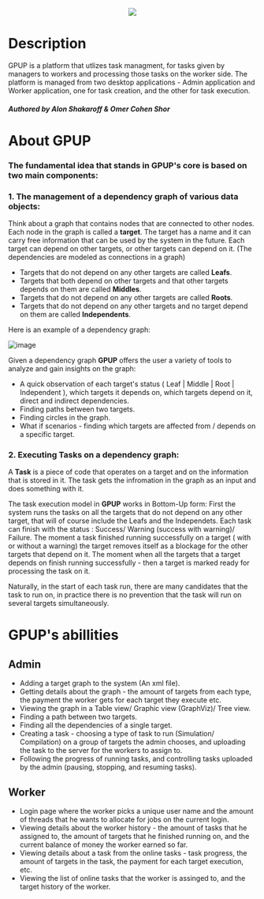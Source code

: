 <p align="center">
  <img src="https://user-images.githubusercontent.com/80321222/167834448-ded706c1-1570-46e4-b9a5-083660769ea8.png" />
</p>

# Description
GPUP is a platform that utlizes task managment, for tasks given by managers to workers and processing those tasks on the worker side.
The platform is managed from two desktop applications - Admin application and Worker application, one for task creation, and the other for task execution.

##### Authored by Alon Shakaroff & Omer Cohen Shor

# About GPUP
### The fundamental idea that stands in GPUP's core is based on two main components:

### 1. The management of a dependency graph of various data objects:

Think about a graph that contains nodes that are connected to other nodes.
Each node in the graph is called a **target**.
The target has a name and it can carry free information that can be used by the system
in the future.
Each target can depend on other targets, or other targets can depend on it. 
(The dependencies are modeled as connections in a graph)
* Targets that do not depend on any other targets are called **Leafs**.
* Targets that both depend on other targets and that other targets
  depends on them are called **Middles**.
* Targets that do not depend on any other targets are called **Roots**.
* Targets that do not depend on any other targets and no target depend on them are called **Independents**.

Here is an example of a dependency graph:

![image](https://user-images.githubusercontent.com/80321222/167838920-e33299a0-8bae-414a-8f84-a760eef8adef.png)

Given a dependency graph **GPUP** offers the user a variety of tools to analyze and gain insights on the graph:
* A quick observation of each target's status ( Leaf | Middle | Root | Independent ), which targets it depends on, which targets depend on it, direct and indirect dependencies.
* Finding paths between two targets.
* Finding circles in the graph.
* What if scenarios - finding which targets are affected from / depends on a specific target.


### 2. Executing Tasks on a dependency graph:

A **Task** is a piece of code that operates on a target and on the information that is stored in it.
The task gets the infromation in the graph as an input and does something with it.

The task execution model in **GPUP** works in Bottom-Up form:
First the system runs the tasks on all the targets that do not depend on any other target, that will of course include the Leafs and the Independets.
Each task can finish with the status : Success/ Warning (success with warning)/ Failure.
The moment a task finished running successfully on a target ( with or without a warning) the target removes itself
as a blockage for the other targets that depend on it.
The moment when all the targets that a target depends on finish running successfully - then a target is marked ready for processing the task on it.

Naturally, in the start of each task run, there are many candidates that the task to run on,
in practice there is no prevention that the task will run on several targets simultaneously.

# GPUP's abillities

## Admin

* Adding a target graph to the system (An xml file).
* Getting details about the graph - the amount of targets from each type, the payment the worker gets for each target they execute etc.
* Viewing the graph in a Table view/ Graphic view (GraphViz)/ Tree view.
* Finding a path between two targets. 
* Finding all the dependencies of a single target.
* Creating a task - choosing a type of task to run (Simulation/ Compilation) on a group of targets the admin chooses, and uploading the task to the server for the workers to assign to.
* Following the progress of running tasks, and controlling tasks uploaded by the admin (pausing, stopping, and resuming tasks).

## Worker

* Login page where the worker picks a unique user name and the amount of threads that he wants to allocate for jobs on the current login.
* Viewing details about the worker history - the amount of tasks that he assigned to, the amount of targets that he finished running on, and the current balance of money the worker earned so far.
* Viewing details about a task from the online tasks - task progress, the amount of targets in the task, the payment for each target execution, etc.
* Viewing the list of online tasks that the worker is assinged to, and the target history of the worker.
